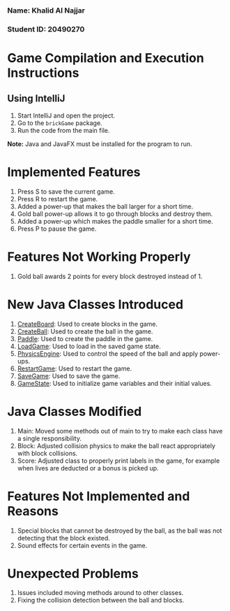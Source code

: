 ### Name: Khalid Al Najjar
### Student ID: 20490270

# Game Compilation and Execution Instructions

## Using IntelliJ

1. Start IntelliJ and open the project.
2. Go to the `brickGame` package.
3. Run the code from the main file.

**Note:** Java and JavaFX must be installed for the program to run.

# Implemented Features

1. Press S to save the current game.
2. Press R to restart the game.
3. Added a power-up that makes the ball larger for a short time.
4. Gold ball power-up allows it to go through blocks and destroy them.
5. Added a power-up which makes the paddle smaller for a short time.
6. Press P to pause the game.

# Features Not Working Properly

1. Gold ball awards 2 points for every block destroyed instead of 1.

# New Java Classes Introduced

1. [CreateBoard](src/main/java/brickGame/CreateBoard.java): Used to create blocks in the game.
2. [CreateBall](src/main/java/brickGame/CreateBall.java): Used to create the ball in the game.
3. [Paddle](src/main/java/brickGame/Paddle.java): Used to create the paddle in the game.
4. [LoadGame](src/main/java/brickGame/LoadGame.java): Used to load in the saved game state.
5. [PhysicsEngine](src/main/java/brickGame/PhysicsEngine.java): Used to control the speed of the ball and apply power-ups.
6. [RestartGame](src/main/java/brickGame/RestartGame.java): Used to restart the game.
7. [SaveGame](src/main/java/brickGame/SaveGame.java): Used to save the game.
8. [GameState](src/main/java/brickGame/GameState.java): Used to initialize game variables and their initial values.

# Java Classes Modified

1. Main: Moved some methods out of main to try to make each class have a single responsibility.
2. Block: Adjusted collision physics to make the ball react appropriately with block collisions.
3. Score: Adjusted class to properly print labels in the game, for example when lives are deducted or a bonus is picked up.

# Features Not Implemented and Reasons

1. Special blocks that cannot be destroyed by the ball, as the ball was not detecting that the block existed.
2. Sound effects for certain events in the game.

# Unexpected Problems

1. Issues included moving methods around to other classes.
2. Fixing the collision detection between the ball and blocks.

